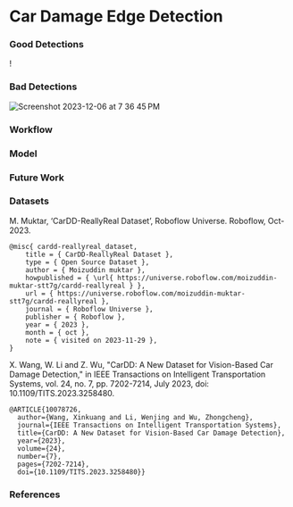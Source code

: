 # Car Damage Edge Detection

### Good Detections
! [](https://github.com/rahul-purswani/car-damage-detection/blob/main/good_detections/1.png)
### Bad Detections
![Screenshot 2023-12-06 at 7 36 45 PM](https://github.com/rahul-purswani/car-damage-detection/assets/70603471/e1f6a623-6c1a-475f-9056-783368514056)

### Workflow

### Model

### Future Work

### Datasets
M. Muktar, ‘CarDD-ReallyReal Dataset’, Roboflow Universe. Roboflow, Oct-2023.
```
@misc{ cardd-reallyreal_dataset,
    title = { CarDD-ReallyReal Dataset },
    type = { Open Source Dataset },
    author = { Moizuddin muktar },
    howpublished = { \url{ https://universe.roboflow.com/moizuddin-muktar-stt7g/cardd-reallyreal } },
    url = { https://universe.roboflow.com/moizuddin-muktar-stt7g/cardd-reallyreal },
    journal = { Roboflow Universe },
    publisher = { Roboflow },
    year = { 2023 },
    month = { oct },
    note = { visited on 2023-11-29 },
}
```
X. Wang, W. Li and Z. Wu, "CarDD: A New Dataset for Vision-Based Car Damage Detection," in IEEE Transactions on Intelligent Transportation Systems, vol. 24, no. 7, pp. 7202-7214, July 2023, doi: 10.1109/TITS.2023.3258480.
```
@ARTICLE{10078726,
  author={Wang, Xinkuang and Li, Wenjing and Wu, Zhongcheng},
  journal={IEEE Transactions on Intelligent Transportation Systems}, 
  title={CarDD: A New Dataset for Vision-Based Car Damage Detection}, 
  year={2023},
  volume={24},
  number={7},
  pages={7202-7214},
  doi={10.1109/TITS.2023.3258480}}
```

### References
